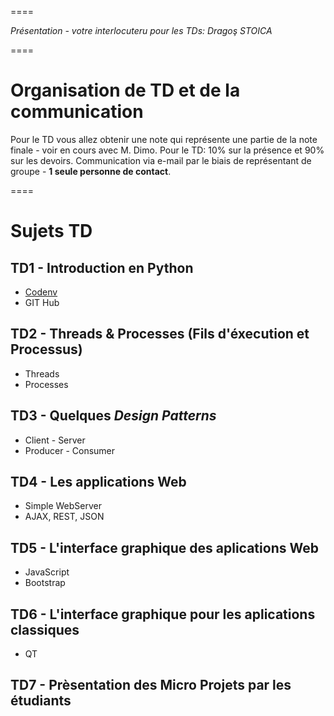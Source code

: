 
====

_Présentation - votre interlocuteru pour les TDs: Dragoş STOICA_

====

# Organisation de TD et de la communication
Pour le TD vous allez obtenir une note qui représente une partie de la note finale - voir en cours avec M. Dimo. 
Pour le TD: 10% sur la présence et 90% sur les devoirs. 
Communication via e-mail par le biais de représentant de groupe - **1 seule personne de contact**.

====


# Sujets TD

## TD1 - Introduction en Python
* [Codenv](https://codeenv.com)
* GIT Hub

## TD2 - Threads & Processes (Fils d'éxecution et Processus)
* Threads
* Processes

## TD3 - Quelques _Design Patterns_
* Client - Server
* Producer - Consumer

## TD4 - Les applications Web
* Simple WebServer
* AJAX, REST, JSON

## TD5 - L'interface graphique des aplications Web
* JavaScript
* Bootstrap

## TD6 - L'interface graphique pour les aplications classiques
* QT

## TD7 - Prèsentation des Micro Projets par les étudiants




